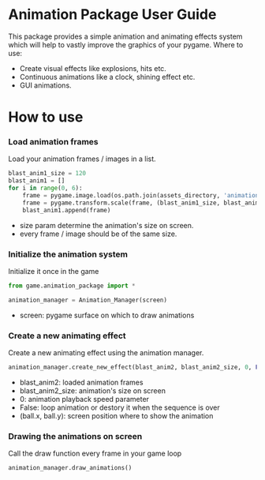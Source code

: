 # Animation Package User Guide
This package provides a simple animation and animating effects system which will help to vastly improve the graphics of your pygame.
Where to use:
- Create visual effects like explosions, hits etc.
- Continuous animations like a clock, shining effect etc.
- GUI animations.
# How to use

### Load animation frames
Load your animation frames / images in a list.
```python
blast_anim1_size = 120
blast_anim1 = []
for i in range(0, 6):
    frame = pygame.image.load(os.path.join(assets_directory, 'animation_sprites/blast1/tile' + str(i).rjust(3, '0') + '.png'))
    frame = pygame.transform.scale(frame, (blast_anim1_size, blast_anim1_size))
    blast_anim1.append(frame)
```
- size param determine the animation's size on screen.
- every frame / image should be of the same size.

### Initialize the animation system
Initialize it once in the game
```python
from game.animation_package import *

animation_manager = Animation_Manager(screen)
```
- screen: pygame surface on which to draw animations

### Create a new animating effect
Create a new animating effect using the animation manager.
```python
animation_manager.create_new_effect(blast_anim2, blast_anim2_size, 0, False, (ball.x, ball.y))
```
- blast_anim2: loaded animation frames
- blast_anim2_size: animation's size on screen
- 0: animation playback speed parameter
- False: loop animation or destory it when the sequence is over
- (ball.x, ball.y): screen position where to show the animation

### Drawing the animations on screen
Call the draw function every frame in your game loop
```python
animation_manager.draw_animations()
```
